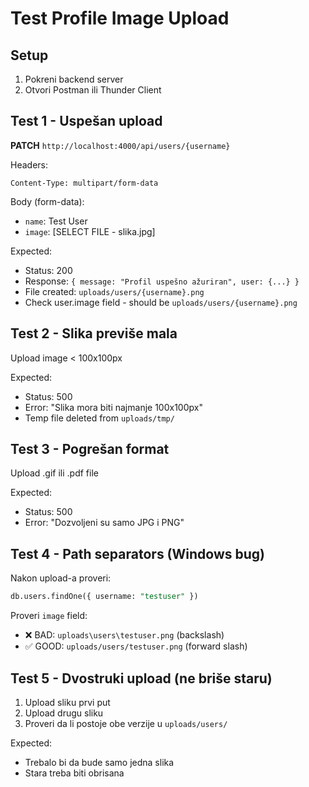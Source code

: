 # Test Profile Image Upload

## Setup
1. Pokreni backend server
2. Otvori Postman ili Thunder Client

## Test 1 - Uspešan upload
**PATCH** `http://localhost:4000/api/users/{username}`

Headers:
```
Content-Type: multipart/form-data
```

Body (form-data):
- `name`: Test User
- `image`: [SELECT FILE - slika.jpg]

Expected:
- Status: 200
- Response: `{ message: "Profil uspešno ažuriran", user: {...} }`
- File created: `uploads/users/{username}.png`
- Check user.image field - should be `uploads/users/{username}.png`

## Test 2 - Slika previše mala
Upload image < 100x100px

Expected:
- Status: 500
- Error: "Slika mora biti najmanje 100x100px"
- Temp file deleted from `uploads/tmp/`

## Test 3 - Pogrešan format
Upload .gif ili .pdf file

Expected:
- Status: 500
- Error: "Dozvoljeni su samo JPG i PNG"

## Test 4 - Path separators (Windows bug)
Nakon upload-a proveri:
```sql
db.users.findOne({ username: "testuser" })
```
Proveri `image` field:
- ❌ BAD: `uploads\users\testuser.png` (backslash)
- ✅ GOOD: `uploads/users/testuser.png` (forward slash)

## Test 5 - Dvostruki upload (ne briše staru)
1. Upload sliku prvi put
2. Upload drugu sliku
3. Proveri da li postoje obe verzije u `uploads/users/`

Expected:
- Trebalo bi da bude samo jedna slika
- Stara treba biti obrisana
